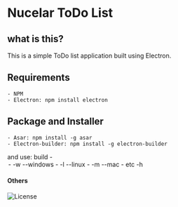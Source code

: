 # Nucelar ToDo List

## what is this?

This is a simple ToDo list application built using Electron.

## Requirements

    - NPM
    - Electron: npm install electron

## Package and Installer
    - Asar: npm install -g asar
    - Electron-builder: npm install -g electron-builder
and use: build -<option>
    - -w --windows
    - -l --linux
    - -m --mac
    - etc -h


#### Others
![License](https://github.com/DarFig/NucelarToDoList/blob/master/LICENSE)
